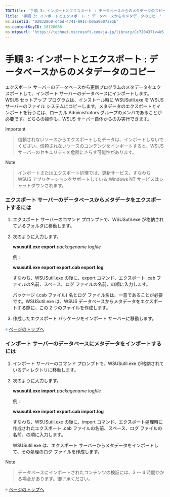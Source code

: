 ```yaml
---
TOCTitle: '手順 3: インポートとエクスポート : データベースからのメタデータのコピー'
Title: '手順 3: インポートとエクスポート : データベースからのメタデータのコピー'
ms:assetid: '020328b0-d4bd-4741-891c-b0aa0607385b'
ms:contentKeyID: 18128066
ms:mtpsurl: 'https://technet.microsoft.com/ja-jp/library/Cc720437(v=WS.10)'
---
```


手順 3: インポートとエクスポート : データベースからのメタデータのコピー
=======================================================================

エクスポート サーバーのデータベースから更新プログラムのメタデータをエクスポートして、インポート サーバーのデータベースにインポートします。WSUS セットアップ プログラムは、インストール時に WSUSutil.exe を WSUS サーバーのファイル システムにコピーします。メタデータのエクスポートとインポートを行うには、ローカル Administrators グループのメンバであることが必要です。どちらの操作も、WSUS サーバー自体からのみ実行できます。

> [!IMPORTANT]

> 信頼されないソースからエクスポートしたデータは、インポートしないでください。信頼されないソースのコンテンツをインポートすると、WSUS サーバーのセキュリティを危険にさらす可能性があります。

> [!NOTE]

> インポートまたはエクスポート処理では、更新サービス、すなわち WSUS アプリケーションをサポートしている Windows NT サービスはシャットダウンされます。

### エクスポート サーバーのデータベースからメタデータをエクスポートするには

1.  エクスポート サーバーのコマンド プロンプトで、WSUSutil.exe が格納されているフォルダに移動します。

2.  次のように入力します。

    **wsusutil.exe export** *packagename logfile*

    例 :

    **wsusutil.exe export export.cab export.log**

    すなわち、WSUSutil.exe の後に、export コマンド、エクスポート .cab ファイルの名前、スペース、ログ ファイルの名前、の順に入力します。

    パッケージ (.cab ファイル) 名とログ ファイル名は、一意であることが必要です。WSUSutil.exe は、WSUS データベースからメタデータをエクスポートする際に、この 2 つのファイルを作成します。

3.  作成したエクスポート パッケージをインポート サーバーに移動します。

![](images/Cc720437.arrow_px_up(ja-jp,WS.10).gif) [ページのトップへ](#ctl00_rs1_eb1_panel1)

### インポート サーバーのデータベースにメタデータをインポートするには

1.  インポート サーバーのコマンド プロンプトで、WSUSutil.exe が格納されているディレクトリに移動します。

2.  次のように入力します。

    **wsusutil.exe import** *packagename logfile*

    例 :

    **wsusutil.exe import export.cab import.log**

    すなわち、WSUSutil.exe の後に、import コマンド、エクスポート処理時に作成されたエクスポート .cab ファイルの名前、スペース、ログ ファイルの名前、の順に入力します。

    WSUSutil.exe は、エクスポート サーバーからメタデータをインポートして、その処理のログ ファイルを作成します。

> [!NOTE]

> データベースにインポートされたコンテンツの検証には、3 ～ 4 時間かかる場合があります。御了承ください。

![](images/Cc720437.arrow_px_up(ja-jp,WS.10).gif) [ページのトップへ](#ctl00_rs1_eb1_panel1)
